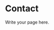 <!--
.. title: Contact
.. slug: contact
.. date: 2025-08-21 19:03:30 UTC+02:00
.. tags: 
.. category: 
.. link: 
.. description: 
.. type: text
-->

# Contact

Write your page here.
